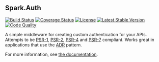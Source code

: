 ## Spark.Auth
[![Build Status](https://travis-ci.org/sparkphp/auth.svg)](https://travis-ci.org/sparkphp/auth)
[![Coverage Status](https://coveralls.io/repos/sparkphp/auth/badge.svg?branch=master&service=github)](https://coveralls.io/github/sparkphp/auth?branch=master)
[![License](https://img.shields.io/packagist/l/sparkphp/Auth.svg)](https://github.com/sparkphp/Auth/blob/master/LICENSE)
[![Latest Stable Version](https://img.shields.io/packagist/v/sparkphp/auth.svg)](https://packagist.org/packages/sparkphp/auth)
[![Code Quality](https://img.shields.io/codeclimate/github/sparkphp/Auth.svg)](https://codeclimate.com/github/sparkphp/Auth)

A simple middleware for creating custom authentication for your APIs. Attempts to be [PSR-1](http://www.php-fig.org/psr/psr-1/), [PSR-2](http://www.php-fig.org/psr/psr-2/), [PSR-4](http://www.php-fig.org/psr/psr-4/) and [PSR-7](http://www.php-fig.org/psr/psr-7/) compliant. Works great in applications that use the [ADR](https://github.com/pmjones/adr) pattern.

For more information, see [the documentation](http://spark.readthedocs.org/en/latest/auth).
